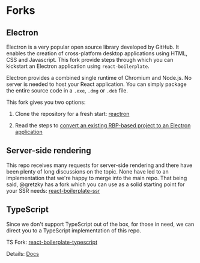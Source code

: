 # Forks

## Electron

Electron is a very popular open source library developed by GitHub. It enables
the creation of cross-platform desktop applications using HTML, CSS and
Javascript. This fork provide steps through which you can kickstart an Electron
application using `react-boilerplate`.

Electron provides a combined single runtime of Chromium and Node.js. No server
is needed to host your React application. You can simply package the entire
source code in a `.exe`, `.dmg` or `.deb` file.

This fork gives you two options:

1. Clone the repository for a fresh start:
   [reactron](https://github.com/mjangir/reactron)

2. Read the steps to
   [convert an existing RBP-based project to an Electron application](https://github.com/mjangir/reactron/wiki/Convert-Existing-To-Electron)

## Server-side rendering

This repo receives many requests for server-side rendering and there have been
plenty of long discussions on the topic. None have led to an implementation that
we're happy to merge into the main repo. That being said, @gretzky has a fork
which you can use as a solid starting point for your SSR needs:
[react-boilerplate-ssr](https://github.com/gretzky/react-boilerplate-ssr)

## TypeScript

Since we don't support TypeScript out of the box, for those in need, we can
direct you to a TypeScript implementation of this repo.

TS Fork:
[react-boilerplate-typescript](https://github.com/Can-Sahin/react-boilerplate-typescript)

Details:
[Docs](https://github.com/Can-Sahin/react-boilerplate-typescript/blob/master/docs/general/typescript.md)
